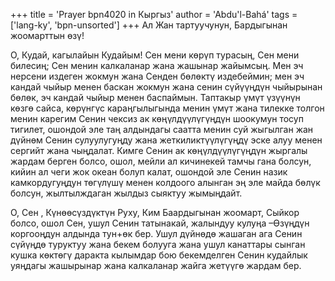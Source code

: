 +++
title = 'Prayer bpn4020 in Кыргыз'
author = 'Abdu'l-Bahá'
tags = ['lang-ky', 'bpn-unsorted']
+++
Ал Жан тартуучунун, Бардыгынан жоомарттын өзү!

О, Кудай, кагылайын Кудайым! Сен мени көрүп турасың, Сен мени билесиң; Сен менин калкаланар жана жашынар жайымсың. Мен эч нерсени издеген жокмун жана Сенден бөлөктү издебеймин; мен эч кандай чыйыр менен баскан жокмун жана сенин сүйүүңдүн чыйырынан бөлөк, эч кандай чыйыр менен баспаймын. Таптакыр үмүт үзүүнүн көзгө сайса, көрүнгүс караңгылыгында менин үмүт жана тилекке толгон менин карегим Сенин чексиз ак көңүлдүүлүгүңдүн шоокумун тосуп тигилет, ошондой эле таң алдындагы саатта менин суй жыгылган жан дүйнөм Сенин сулуулугуңду жана жеткиликтүүлүгүңдү эске алуу менен сергийт жана чыңдалат. Кимге Сенин ак көңүлдүүлүгүңдүн жыргалы жардам берген болсо, ошол, мейли ал кичинекей тамчы гана болсун, кийин ал чеги жок океан болуп калат, ошондой эле Сенин назик камкордугуңдун төгүлүшү менен колдоого алынган эң эле майда бөлүк болсун, жылтылждаган жылдыз сыяктуу жымыңдайт.

О, Сен , Күнөөсүздүктүн Руху, Ким Баардыгынан жоомарт, Сыйкор болсо, ошол Сен, ушул Сенин татынакай, жалындуу кулуңа –Өзүңдүн коргооңдун алдында тун+өк бер. Ушул дүйнөдө жашаган ага Сенин сүйүңдө туруктуу жана бекем болууга жана ушул канаттары сынган кушка көктөгү даракта кылымдар бою бекемделген Сенин кудайлык уяңдагы жашырынар жана калкаланар жайга жетүүгө жардам бер.
